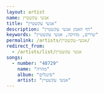 ```yaml
---
layout: artist
name: אנשי עקשטיין
title: "אנשי עקשטיין"
description: "דף האמן אנשי עקשטיין"
keywords: "שירים, מוזיקה, אנשי עקשטיין"
permalink: /artists/אנשי-עקשטיין/
redirect_from:
  - /artists/list/אנשי עקשטיין
songs:
  - number: "48729"
    name: "מהרה"
    album: "סינגלים"
    artist: "אנשי עקשטיין"
---
```

